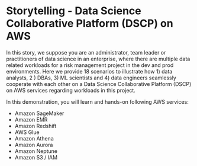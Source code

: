 # Storytelling - Data Science Collaborative Platform (DSCP) on AWS

In this story, we suppose you are an administrator, team leader or practitioners of data science in an enterprise, where there are multiple data related workloads for a risk management project in the dev and prod environments. Here we provide 18 scenarios to illustrate how 1) data analysts, 2 ) DBAs, 3) ML scientists and 4) data engineers seamlessly cooperate with each other on a Data Science Collaborative Platform (DSCP) on AWS services regarding workloads in this project.

In this demonstration, you will learn and hands-on following AWS services:

- Amazon SageMaker
- Amazon EMR
- Amazon Redshift
- AWS Glue
- Amazon Athena
- Amazon Aurora
- Amazon Neptune
- Amazon S3 / IAM
